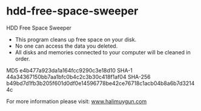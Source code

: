 # hdd-free-space-sweeper

HDD Free Space Sweeper

 - This program cleans up free space on your disk.
 - No one can access the data you deleted.
 - All disks and memories connected to your computer will be cleaned in order.

 MD5	e4b477a923da1a164fcc9290c3e18d10
 SHA-1	44a34367150bb7aa1bfc0b4c2c3b30c418f1af04
 SHA-256	b49bd7d1fb3b205f601d0df0e14596778be42ce76718c1acb04b8a6b7d32144c

For more information please visit: www.halimuygun.com
